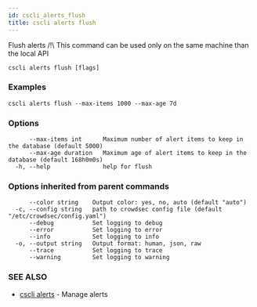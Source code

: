 ```yaml
---
id: cscli_alerts_flush
title: cscli alerts flush
---
```

Flush alerts
/!\ This command can be used only on the same machine than the local API

```
cscli alerts flush [flags]
```

### Examples

```
cscli alerts flush --max-items 1000 --max-age 7d
```

### Options

```
      --max-items int      Maximum number of alert items to keep in the database (default 5000)
      --max-age duration   Maximum age of alert items to keep in the database (default 168h0m0s)
  -h, --help               help for flush
```

### Options inherited from parent commands

```
      --color string    Output color: yes, no, auto (default "auto")
  -c, --config string   path to crowdsec config file (default "/etc/crowdsec/config.yaml")
      --debug           Set logging to debug
      --error           Set logging to error
      --info            Set logging to info
  -o, --output string   Output format: human, json, raw
      --trace           Set logging to trace
      --warning         Set logging to warning
```

### SEE ALSO

* [cscli alerts](/cscli/cscli_alerts.md)	 - Manage alerts

